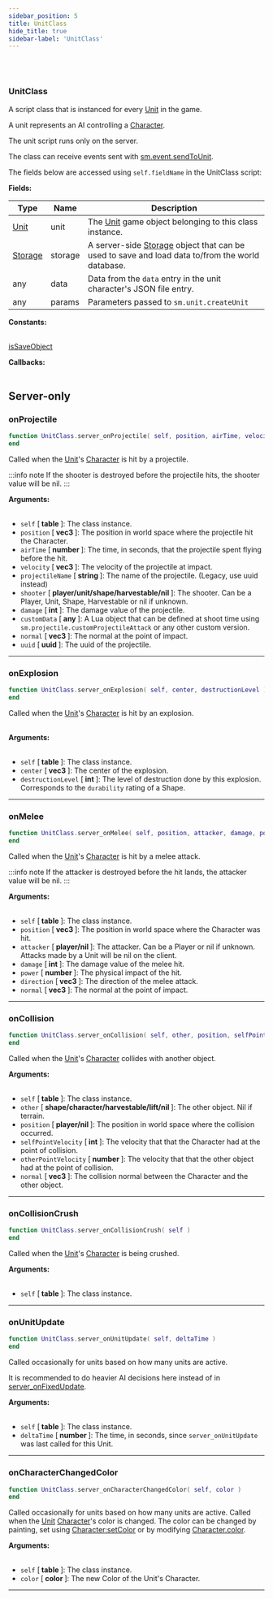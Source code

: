```yaml
---
sidebar_position: 5
title: UnitClass
hide_title: true
sidebar-label: 'UnitClass'
---
```


<br></br>

### UnitClass
A script class that is instanced for every [Unit](/lua/Game-Script-Environment/Userdata/Unit) in the game.

A unit represents an AI controlling a [Character](/lua/Game-Script-Environment/Userdata/Character).

The unit script runs only on the server.

The class can receive events sent with [sm.event.sendToUnit](/lua/Game-Script-Environment/Static-Functions/sm.event#sendtounit).

The fields below are accessed using <code>self.fieldName</code> in the UnitClass script:

<strong>Fields:</strong>

| Type        | Name           | Description |
| ----------- | -----------    | ----------- |
| [Unit](/lua/Game-Script-Environment/Userdata/Unit) | unit | The [Unit](/lua/Game-Script-Environment/Userdata/Unit) game object belonging to this class instance. |
| [Storage](/lua/Game-Script-Environment/Userdata/Storage) | storage | A server-side [Storage](/lua/Game-Script-Environment/Userdata/Storage) object that can be used to save and load data to/from the world database. |
| any | data | Data from the <code>data</code> entry in the unit character's JSON file entry. |
| any | params | Parameters passed to <code>sm.unit.createUnit</code> |

<strong>Constants:</strong> <br></br>

[isSaveObject](/Game-Script-Environment/Constants#unitclass)

<strong>Callbacks:</strong> <br></br>

## Server-only

### onProjectile

```lua
function UnitClass.server_onProjectile( self, position, airTime, velocity, projectileName, shooter, damage, customData, normal, uuid )
end
```
Called when the [Unit](/lua/Game-Script-Environment/Userdata/Unit)'s [Character](/lua/Game-Script-Environment/Userdata/Character) is hit by a projectile.

:::info note
If the shooter is destroyed before the projectile hits, the shooter value will be nil.
:::

<strong>Arguments:</strong> <br></br>

- <code>self</code> [<strong> table </strong>]: The class instance.
- <code>position</code> [<strong> vec3 </strong>]: The position in world space where the projectile hit the Character.
- <code>airTime</code> [<strong> number </strong>]: The time, in seconds, that the projectile spent flying before the hit.
- <code>velocity</code> [<strong> vec3 </strong>]: The velocity of the projectile at impact.
- <code>projectileName</code> [<strong> string </strong>]: The name of the projectile. (Legacy, use uuid instead)
- <code>shooter</code> [<strong> player/unit/shape/harvestable/nil </strong>]: The shooter. Can be a Player, Unit, Shape, Harvestable or nil if unknown.
- <code>damage</code> [<strong> int </strong>]: The damage value of the projectile.
- <code>customData</code> [<strong> any </strong>]: A Lua object that can be defined at shoot time using <code>sm.projectile.customProjectileAttack</code> or any other custom version.
- <code>normal</code> [<strong> vec3 </strong>]: The normal at the point of impact.
- <code>uuid</code> [<strong> uuid </strong>]: The uuid of the projectile.

---

### onExplosion

```lua
function UnitClass.server_onExplosion( self, center, destructionLevel )
end
```
Called when the [Unit](/lua/Game-Script-Environment/Userdata/Unit)'s [Character](/lua/Game-Script-Environment/Userdata/Character) is hit by an explosion. <br></br>

<strong>Arguments:</strong> <br></br>

- <code>self</code> [<strong> table </strong>]: The class instance.
- <code>center</code> [<strong> vec3 </strong>]: The center of the explosion.
- <code>destructionLevel</code> [<strong> int </strong>]: The level of destruction done by this explosion. Corresponds to the <code>durability</code> rating of a Shape.

---

### onMelee

```lua
function UnitClass.server_onMelee( self, position, attacker, damage, power, direction, normal )
end
```
Called when the [Unit](/lua/Game-Script-Environment/Userdata/Unit)'s [Character](/lua/Game-Script-Environment/Userdata/Character) is hit by a melee attack.

:::info note
If the attacker is destroyed before the hit lands, the attacker value will be nil.
:::

<strong>Arguments:</strong> <br></br>

- <code>self</code> [<strong> table </strong>]: The class instance.
- <code>position</code> [<strong> vec3 </strong>]: The position in world space where the Character was hit.
- <code>attacker</code> [<strong> player/nil </strong>]: The attacker. Can be a Player or nil if unknown. Attacks made by a Unit will be nil on the client.
- <code>damage</code> [<strong> int </strong>]: The damage value of the melee hit.
- <code>power</code> [<strong> number </strong>]: The physical impact of the hit.
- <code>direction</code> [<strong> vec3 </strong>]: The direction of the melee attack.
- <code>normal</code> [<strong> vec3 </strong>]: The normal at the point of impact.

---

### onCollision

```lua
function UnitClass.server_onCollision( self, other, position, selfPointVelocity, otherPointVelocity, normal )
end
```
Called when the [Unit](/lua/Game-Script-Environment/Userdata/Unit)'s [Character](/lua/Game-Script-Environment/Userdata/Character) collides with another object.

<strong>Arguments:</strong> <br></br>

- <code>self</code> [<strong> table </strong>]: The class instance.
- <code>other</code> [<strong> shape/character/harvestable/lift/nil </strong>]: The other object. Nil if terrain.
- <code>position</code> [<strong> player/nil </strong>]: The position in world space where the collision occurred.
- <code>selfPointVelocity</code> [<strong> int </strong>]: The velocity that that the Character had at the point of collision.
- <code>otherPointVelocity</code> [<strong> number </strong>]: The velocity that that the other object had at the point of collision.
- <code>normal</code> [<strong> vec3 </strong>]: The collision normal between the Character and the other object.

---

### onCollisionCrush

```lua
function UnitClass.server_onCollisionCrush( self )
end
```
Called when the [Unit](/lua/Game-Script-Environment/Userdata/Unit)'s [Character](/lua/Game-Script-Environment/Userdata/Character) is being crushed.

<strong>Arguments:</strong> <br></br>

- <code>self</code> [<strong> table </strong>]: The class instance.

---

### onUnitUpdate

```lua
function UnitClass.server_onUnitUpdate( self, deltaTime )
end
```
Called occasionally for units based on how many units are active.

It is recommended to do heavier AI decisions here instead of in [server_onFixedUpdate](/lua/Game-Script-Environment/Classes/CommonCallbacks#onfixedupdate).

<strong>Arguments:</strong> <br></br>

- <code>self</code> [<strong> table </strong>]: The class instance.
- <code>deltaTime</code> [<strong> number </strong>]: The time, in seconds, since <code>server_onUnitUpdate</code> was last called for this Unit.

---

### onCharacterChangedColor

```lua
function UnitClass.server_onCharacterChangedColor( self, color )
end
```
Called occasionally for units based on how many units are active.
Called when the [Unit](/lua/Game-Script-Environment/Userdata/Unit) [Character](/lua/Game-Script-Environment/Userdata/Character)'s color is changed.
The color can be changed by painting, set using [Character:setColor](/lua/Game-Script-Environment/Userdata/Character#setcolor) or by modifying [Character.color](/lua/Game-Script-Environment/Userdata/Character).

<strong>Arguments:</strong> <br></br>

- <code>self</code> [<strong> table </strong>]: The class instance.
- <code>color</code> [<strong> color </strong>]: The new Color of the Unit's Character.

---
